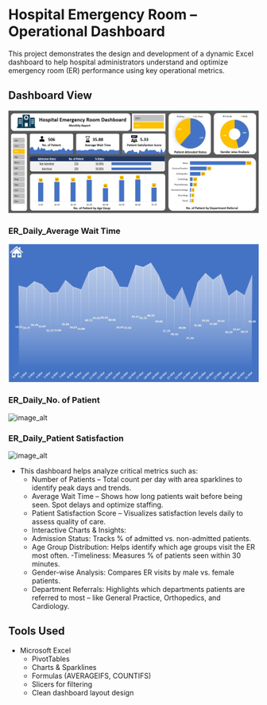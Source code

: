 # Hospital Emergency Room – Operational Dashboard
This project demonstrates the design and development of a dynamic Excel dashboard to help hospital administrators understand and optimize emergency room (ER) performance using key operational metrics.

## Dashboard View
![image alt](https://github.com/DilrukshiManjula07/Full-Excel-Dashboard-of-Hospital_Emergency_Room/blob/c9bf120302f1989a7e7d8eb5bf0b25c58f326dcf/Full%20Excel%20Dashboard%20of%20Hospital_Emergency_Room.JPG)

### ER_Daily_Average Wait Time 
![image_alt](https://github.com/DilrukshiManjula07/Full-Excel-Dashboard-of-Hospital_Emergency_Room/blob/main/ER_Daily_Average%20Wait%20Time%20.jpg)

### ER_Daily_No. of Patient
![image_alt]()

### ER_Daily_Patient Satisfaction 
![image_alt]()
- This dashboard helps analyze critical metrics such as:
  - Number of Patients – Total count per day with area sparklines to identify peak days and trends.
  - Average Wait Time – Shows how long patients wait before being seen. Spot delays and optimize staffing.
  - Patient Satisfaction Score – Visualizes satisfaction levels daily to assess quality of care.
  - Interactive Charts & Insights:
  - Admission Status: Tracks % of admitted vs. non-admitted patients.
  - Age Group Distribution: Helps identify which age groups visit the ER most often.
  -Timeliness: Measures % of patients seen within 30 minutes.
  - Gender-wise Analysis: Compares ER visits by male vs. female patients.
  - Department Referrals: Highlights which departments patients are referred to most – like General Practice, Orthopedics, and Cardiology.

## Tools Used
- Microsoft Excel
  - PivotTables
  - Charts & Sparklines
  - Formulas (AVERAGEIFS, COUNTIFS)
  - Slicers for filtering
  - Clean dashboard layout design

